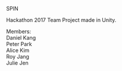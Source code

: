 SPIN

Hackathon 2017 Team Project made in Unity.


Members:<br > 
Daniel Kang<br >
Peter Park<br >
Alice Kim<br >
Roy Jang<br >
Julie Jen<br >
